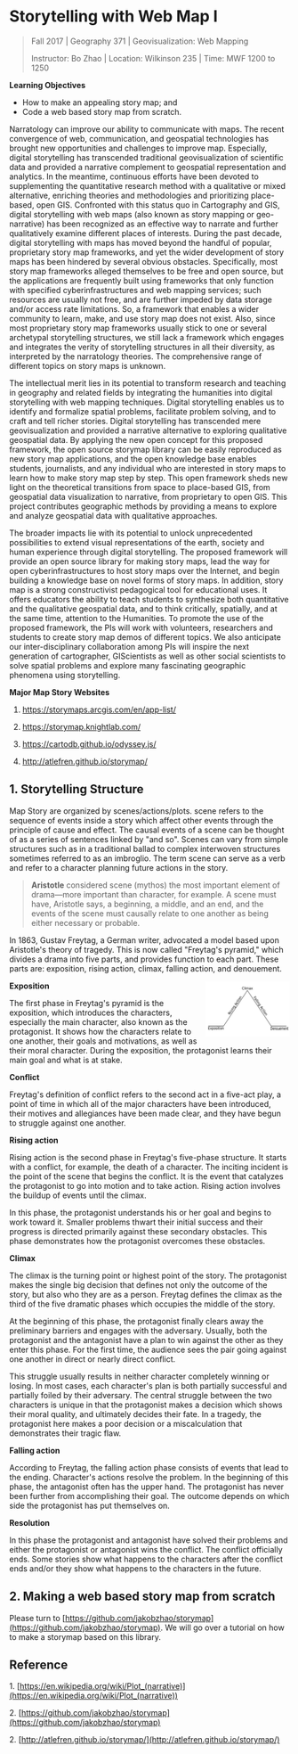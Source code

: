 # Storytelling with Web Map I

> Fall 2017 | Geography 371 | Geovisualization: Web Mapping
>
> Instructor: Bo Zhao | Location: Wilkinson 235 | Time: MWF 1200 to 1250

**Learning Objectives**

- How to make an appealing story map; and
- Code a web based story map from scratch.

Narratology can improve our ability to communicate with maps. The recent convergence of web, communication, and geospatial technologies has brought new opportunities and challenges to improve map. Especially, digital storytelling has transcended traditional geovisualization of scientific data and provided a narrative complement to geospatial representation and analytics. In the meantime, continuous efforts have been devoted to supplementing the quantitative research method with a qualitative or mixed alternative, enriching theories and methodologies and prioritizing place-based, open GIS. Confronted with this status quo in Cartography and GIS, digital storytelling with web maps (also known as story mapping or geo-narrative) has been recognized as an effective way to narrate and further qualitatively examine different places of interests. During the past decade, digital storytelling with maps has moved beyond the handful of popular, proprietary story map frameworks, and yet the wider development of story maps has been hindered by several obvious obstacles. Specifically, most story map frameworks alleged themselves to be free and open source, but the applications are frequently built using frameworks that only function with specified cyberinfrastructures and web mapping services; such resources are usually not free, and are further impeded by data storage and/or access rate limitations. So, a framework that enables a wider community to learn, make, and use story map does not exist. Also, since most proprietary story map frameworks usually stick to one or several archetypal storytelling structures, we still lack a framework which engages and integrates the verity of storytelling structures in all their diversity, as interpreted by the narratology theories. The comprehensive range of different topics on story maps is unknown.

The intellectual merit lies in its potential to transform research and teaching in geography and related fields by integrating the humanities into digital storytelling with web mapping techniques. Digital storytelling enables us to identify and formalize spatial problems, facilitate problem solving, and to craft and tell richer stories. Digital storytelling has transcended mere geovisualization and provided a narrative alternative to exploring qualitative geospatial data. By applying the new open concept for this proposed framework, the open source storymap library can be easily reproduced as new story map applications, and the open knowledge base enables students, journalists, and any individual who are interested in story maps to learn how to make story map step by step. This open framework sheds new light on the theoretical transitions from space to place-based GIS, from geospatial data visualization to narrative, from proprietary to open GIS. This project contributes geographic methods by providing a means to explore and analyze geospatial data with qualitative approaches.

The broader impacts lie with its potential to unlock unprecedented possibilities to extend visual representations of the earth, society and human experience through digital storytelling. The proposed framework will provide an open source library for making story maps, lead the way for open cyberinfrastructures to host story maps over the Internet, and begin building a knowledge base on novel forms of story maps. In addition, story map is a strong constructivist pedagogical tool for educational uses. It offers educators the ability to teach students to synthesize both quantitative and the qualitative geospatial data, and to think critically, spatially, and at the same time, attention to the Humanities. To promote the use of the proposed framework, the PIs will work with volunteers, researchers and students to create story map demos of different topics. We also anticipate our inter-disciplinary collaboration among PIs will inspire the next generation of cartographer, GIScientists as well as other social scientists to solve spatial problems and explore many fascinating geographic phenomena using storytelling.

**Major Map Story Websites**

1. https://storymaps.arcgis.com/en/app-list/

2. https://storymap.knightlab.com/

3. https://cartodb.github.io/odyssey.js/

4. http://atlefren.github.io/storymap/

## 1. Storytelling Structure

Map Story are organized by scenes/actions/plots. scene refers to the sequence of events inside a story which affect other events through the principle of cause and effect. The causal events of a scene can be thought of as a series of sentences linked by "and so". Scenes can vary from simple structures such as in a traditional ballad to complex interwoven structures sometimes referred to as an imbroglio. The term scene can serve as a verb and refer to a character planning future actions in the story.

> **Aristotle** considered scene (mythos) the most important element of drama—more important than character, for example. A scene must have, Aristotle says, a beginning, a middle, and an end, and the events of the scene must causally relate to one another as being either necessary or probable.

In 1863, Gustav Freytag, a German writer, advocated a model based upon Aristotle's theory of tragedy. This is now called "Freytag's pyramid," which divides a drama into five parts, and provides function to each part. These parts are: exposition, rising action, climax, falling action, and denouement.

<img src="img/Freytags_pyramid.svg.png" height="30%" width="30%" align="right"/>

**Exposition**

The first phase in Freytag's pyramid is the exposition, which introduces the characters, especially the main character, also known as the protagonist. It shows how the characters relate to one another, their goals and motivations, as well as their moral character. During the exposition, the protagonist learns their main goal and what is at stake.

**Conflict**

Freytag's definition of conflict refers to the second act in a five-act play, a point of time in which all of the major characters have been introduced, their motives and allegiances have been made clear, and they have begun to struggle against one another.

**Rising action**

Rising action is the second phase in Freytag's five-phase structure. It starts with a conflict, for example, the death of a character. The inciting incident is the point of the scene that begins the conflict. It is the event that catalyzes the protagonist to go into motion and to take action. Rising action involves the buildup of events until the climax.

In this phase, the protagonist understands his or her goal and begins to work toward it. Smaller problems thwart their initial success and their progress is directed primarily against these secondary obstacles. This phase demonstrates how the protagonist overcomes these obstacles.

**Climax**

The climax is the turning point or highest point of the story. The protagonist makes the single big decision that defines not only the outcome of the story, but also who they are as a person. Freytag defines the climax as the third of the five dramatic phases which occupies the middle of the story.

At the beginning of this phase, the protagonist finally clears away the preliminary barriers and engages with the adversary. Usually, both the protagonist and the antagonist have a plan to win against the other as they enter this phase. For the first time, the audience sees the pair going against one another in direct or nearly direct conflict.

This struggle usually results in neither character completely winning or losing. In most cases, each character's plan is both partially successful and partially foiled by their adversary. The central struggle between the two characters is unique in that the protagonist makes a decision which shows their moral quality, and ultimately decides their fate. In a tragedy, the protagonist here makes a poor decision or a miscalculation that demonstrates their tragic flaw.

**Falling action**

According to Freytag, the falling action phase consists of events that lead to the ending. Character's actions resolve the problem. In the beginning of this phase, the antagonist often has the upper hand. The protagonist has never been further from accomplishing their goal. The outcome depends on which side the protagonist has put themselves on.

**Resolution**

In this phase the protagonist and antagonist have solved their problems and either the protagonist or antagonist wins the conflict. The conflict officially ends. Some stories show what happens to the characters after the conflict ends and/or they show what happens to the characters in the future.

## 2. Making a web based story map from scratch

Please turn to [https://github.com/jakobzhao/storymap](https://github.com/jakobzhao/storymap). We will go over a tutorial on how to make a storymap based on this library.

## Reference

1\. [https://en.wikipedia.org/wiki/Plot_(narrative)](https://en.wikipedia.org/wiki/Plot_(narrative))

2\. [https://github.com/jakobzhao/storymap](https://github.com/jakobzhao/storymap)

2\. [http://atlefren.github.io/storymap/](http://atlefren.github.io/storymap/)